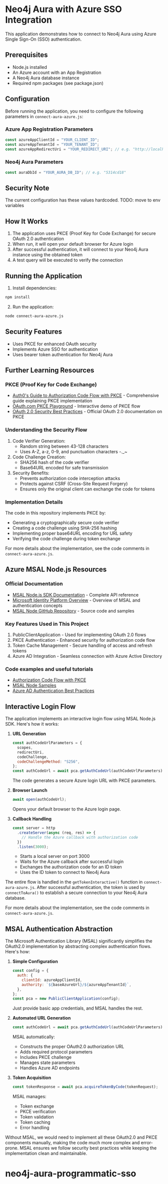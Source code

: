 # Neo4j Aura with Azure SSO Integration

This application demonstrates how to connect to Neo4j Aura using Azure Single Sign-On (SSO) authentication.

## Prerequisites

- Node.js installed
- An Azure account with an App Registration
- A Neo4j Aura database instance
- Required npm packages (see package.json)

## Configuration

Before running the application, you need to configure the following parameters in `connect-aura-azure.js`:

### Azure App Registration Parameters

```javascript
const azureAppClientId = "YOUR_CLIENT_ID"; 
const azureAppTenantId = "YOUR_TENANT_ID"; 
const azureAppRedirectUri = "YOUR_REDIRECT_URI"; // e.g. "http://localhost:3000"
```

### Neo4j Aura Parameters

```javascript
const auraDbId = "YOUR_AURA_DB_ID"; // e.g. "5314cd18"
```

## Security Note

The current configuration has these values hardcoded. TODO: move to env variables

## How It Works

1. The application uses PKCE (Proof Key for Code Exchange) for secure OAuth 2.0 authentication
2. When run, it will open your default browser for Azure login
3. After successful authentication, it will connect to your Neo4j Aura instance using the obtained token
4. A test query will be executed to verify the connection

## Running the Application

1. Install dependencies:

```bash
npm install
```

2. Run the application:

```bash
node connect-aura-azure.js
```

## Security Features

- Uses PKCE for enhanced OAuth security
- Implements Azure SSO for authentication
- Uses bearer token authentication for Neo4j Aura

## Further Learning Resources

### PKCE (Proof Key for Code Exchange)

- [Auth0's Guide to Authorization Code Flow with PKCE](https://auth0.com/docs/get-started/authentication-and-authorization-flow/authorization-code-flow-with-pkce) - Comprehensive guide explaining PKCE implementation
- [OAuth.com PKCE Playground](https://www.oauth.com/playground/authorization-code-with-pkce.html) - Interactive demo of PKCE flow
- [OAuth 2.0 Security Best Practices](https://oauth.net/2/pkce/) - Official OAuth 2.0 documentation on PKCE

### Understanding the Security Flow

1. Code Verifier Generation:
   - Random string between 43-128 characters
   - Uses A-Z, a-z, 0-9, and punctuation characters -.\_~
2. Code Challenge Creation:
   - SHA256 hash of the code verifier
   - Base64URL encoded for safe transmission
3. Security Benefits:
   - Prevents authorization code interception attacks
   - Protects against CSRF (Cross-Site Request Forgery)
   - Ensures only the original client can exchange the code for tokens

### Implementation Details

The code in this repository implements PKCE by:

- Generating a cryptographically secure code verifier
- Creating a code challenge using SHA-256 hashing
- Implementing proper base64URL encoding for URL safety
- Verifying the code challenge during token exchange

For more details about the implementation, see the code comments in `connect-aura-azure.js`.

## Azure MSAL Node.js Resources

### Official Documentation

- [MSAL Node.js SDK Documentation](https://learn.microsoft.com/en-us/javascript/api/@azure/msal-node/) - Complete API reference
- [Microsoft Identity Platform Overview](https://learn.microsoft.com/en-us/entra/identity-platform/msal-overview) - Overview of MSAL and authentication concepts
- [MSAL Node GitHub Repository](https://github.com/AzureAD/microsoft-authentication-library-for-js/tree/dev/lib/msal-node) - Source code and samples

### Key Features Used in This Project

1. PublicClientApplication - Used for implementing OAuth 2.0 flows
2. PKCE Authentication - Enhanced security for authorization code flow
3. Token Cache Management - Secure handling of access and refresh tokens
4. Azure AD Integration - Seamless connection with Azure Active Directory

### Code examples and useful tutorials

- [Authorization Code Flow with PKCE](https://learn.microsoft.com/en-us/azure/active-directory/develop/v2-oauth2-auth-code-flow)
- [MSAL Node Samples](https://github.com/AzureAD/microsoft-authentication-library-for-js/tree/dev/samples/msal-node-samples)
- [Azure AD Authentication Best Practices](https://learn.microsoft.com/en-us/azure/active-directory/develop/identity-platform-integration-checklist)

## Interactive Login Flow

The application implements an interactive login flow using MSAL Node.js SDK. Here's how it works:

1. **URL Generation**

   ```javascript
   const authCodeUrlParameters = {
     scopes,
     redirectUri,
     codeChallenge,
     codeChallengeMethod: "S256",
   };
   const authCodeUrl = await pca.getAuthCodeUrl(authCodeUrlParameters);
   ```

   The code generates a secure Azure login URL with PKCE parameters.

2. **Browser Launch**

   ```javascript
   await open(authCodeUrl);
   ```

   Opens your default browser to the Azure login page.

3. **Callback Handling**
   ```javascript
   const server = http
     .createServer(async (req, res) => {
       // Handle the Azure callback with authorization code
     })
     .listen(3000);
   ```
   - Starts a local server on port 3000
   - Waits for the Azure callback after successful login
   - Exchanges the authorization code for an ID token
   - Uses the ID token to connect to Neo4j Aura

The entire flow is handled in the `getTokenInteractive()` function in `connect-aura-azure.js`. After successful authentication, the token is used by `connectToAura()` to establish a secure connection to your Neo4j Aura database.

For more details about the implementation, see the code comments in `connect-aura-azure.js`.

## MSAL Authentication Abstraction

The Microsoft Authentication Library (MSAL) significantly simplifies the OAuth2.0 implementation by abstracting complex authentication flows. Here's how:

1. **Simple Configuration**

   ```javascript
   const config = {
     auth: {
       clientId: azureAppClientId,
       authority: `${baseAzureUrl}/${azureAppTenantId}`,
     },
   };
   const pca = new PublicClientApplication(config);
   ```

   Just provide basic app credentials, and MSAL handles the rest.

2. **Automated URL Generation**

   ```javascript
   const authCodeUrl = await pca.getAuthCodeUrl(authCodeUrlParameters);
   ```

   MSAL automatically:

   - Constructs the proper OAuth2.0 authorization URL
   - Adds required protocol parameters
   - Includes PKCE challenge
   - Manages state parameters
   - Handles Azure AD endpoints

3. **Token Acquisition**
   ```javascript
   const tokenResponse = await pca.acquireTokenByCode(tokenRequest);
   ```
   MSAL manages:
   - Token exchange
   - PKCE verification
   - Token validation
   - Token caching
   - Error handling

Without MSAL, we would need to implement all these OAuth2.0 and PKCE components manually, making the code much more complex and error-prone. MSAL ensures we follow security best practices while keeping the implementation clean and maintainable.
# neo4j-aura-programmatic-sso

